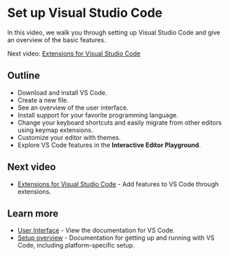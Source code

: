 # Set up Visual Studio Code

In this video, we walk you through setting up Visual Studio Code and give an overview of the basic features.

Next video: [Extensions for Visual Studio Code](/learn/get-started/extensions.md)

## Outline

- Download and install VS Code.
- Create a new file.
- See an overview of the user interface.
- Install support for your favorite programming language.
- Change your keyboard shortcuts and easily migrate from other editors using keymap extensions.
- Customize your editor with themes.
- Explore VS Code features in the **Interactive Editor Playground**.

## Next video

- [Extensions for Visual Studio Code](/learn/get-started/extensions.md) - Add features to VS Code through extensions.

## Learn more

- [User Interface](/docs/getstarted/userinterface.md) - View the documentation for VS Code.
- [Setup overview](/docs/setup/setup-overview.md) - Documentation for getting up and running with VS Code, including platform-specific setup.
